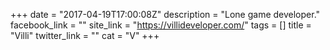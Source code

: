 +++
date = "2017-04-19T17:00:08Z"
description = "Lone game developer."
facebook_link = ""
site_link = "https://villideveloper.com/"
tags = []
title = "Villi"
twitter_link = ""
cat = "V"
+++
